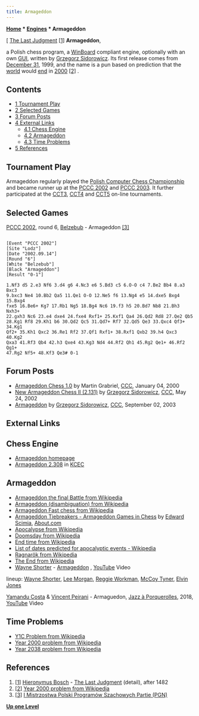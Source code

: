```yaml
---
title: Armageddon
---
```

**[Home](Home "Home") * [Engines](Engines "Engines") * Armageddon**

\[ [The Last Judgment](https://en.wikipedia.org/wiki/The_Last_Judgment_%28Bosch_triptych%29) <a id="cite-note-1" href="#cite-ref-1">[1]</a>
**Armageddon**,

a Polish chess program, a [WinBoard](WinBoard "WinBoard") compliant engine, optionally with an own [GUI](GUI "GUI"), written by [Grzegorz Sidorowicz](Grzegorz_Sidorowicz "Grzegorz Sidorowicz"). Its first release comes from [December 31](https://en.wikipedia.org/wiki/December_31), 1999, and the name is a pun based on prediction that the [world](https://en.wikipedia.org/wiki/World) would [end](https://en.wikipedia.org/wiki/End_time) in [2000](Timeline#2000 "Timeline") <a id="cite-note-2" href="#cite-ref-2">[2]</a> .

## Contents

- [1 Tournament Play](#tournament-play)
- [2 Selected Games](#selected-games)
- [3 Forum Posts](#forum-posts)
- [4 External Links](#external-links)
  - [4.1 Chess Engine](#chess-engine)
  - [4.2 Armageddon](#armageddon)
  - [4.3 Time Problems](#time-problems)
- [5 References](#references)

## Tournament Play

Armageddon regularly played the [Polish Computer Chess Championship](Polish_Computer_Chess_Championship "Polish Computer Chess Championship") and became runner up at the [PCCC 2002](PCCC_2002 "PCCC 2002") and [PCCC 2003](PCCC_2003 "PCCC 2003"). It further participated at the [CCT3](CCT3 "CCT3"), [CCT4](CCT4 "CCT4") and [CCT5](CCT5 "CCT5") on-line tournaments.

## Selected Games

[PCCC 2002](PCCC_2002 "PCCC 2002"), round 6, [Belzebub](Belzebub "Belzebub") - Armageddon <a id="cite-note-3" href="#cite-ref-3">[3]</a>

```

[Event "PCCC 2002"]
[Site "Lodz"]
[Date "2002.09.14"]
[Round "6"]
[White "Belzebub"]
[Black "Armageddon"]
[Result "0-1"]

1.Nf3 d5 2.e3 Nf6 3.d4 g6 4.Nc3 e6 5.Bd3 c5 6.O-O c4 7.Be2 Bb4 8.a3 Bxc3
9.bxc3 Ne4 10.Bb2 Qa5 11.Qe1 O-O 12.Ne5 f6 13.Ng4 e5 14.dxe5 Bxg4 15.Bxg4
fxe5 16.Be6+ Kg7 17.Rb1 Ng5 18.Bg4 Nc6 19.f3 h5 20.Bd7 Nb8 21.Bh3 Nxh3+
22.gxh3 Nc6 23.e4 dxe4 24.fxe4 Rxf1+ 25.Kxf1 Qa4 26.Qd2 Rd8 27.Qe2 Qb5
28.Kg1 Rf8 29.Kh1 b6 30.Qd2 Qc5 31.Qd7+ Rf7 32.Qd5 Qe3 33.Qxc4 Qf3+ 34.Kg1
Qf2+ 35.Kh1 Qxc2 36.Re1 Rf2 37.Qf1 Rxf1+ 38.Rxf1 Qxb2 39.h4 Qxc3 40.Kg2
Qxa3 41.Rf3 Qb4 42.h3 Qxe4 43.Kg3 Nd4 44.Rf2 Qh1 45.Rg2 Qe1+ 46.Rf2 Qg1+
47.Rg2 Nf5+ 48.Kf3 Qe3# 0-1

```

## Forum Posts

- [Armageddon Chess 1.0](https://www.stmintz.com/ccc/index.php?id=85820) by Martin Grabriel, [CCC](CCC "CCC"), January 04, 2000
- [New Armageddon Chess II (2.131)](https://www.stmintz.com/ccc/index.php?id=231327) by [Grzegorz Sidorowicz](Grzegorz_Sidorowicz "Grzegorz Sidorowicz"), [CCC](CCC "CCC"), May 24, 2002
- [Armageddon](https://www.stmintz.com/ccc/index.php?id=313762) by [Grzegorz Sidorowicz](Grzegorz_Sidorowicz "Grzegorz Sidorowicz"), [CCC](CCC "CCC"), September 02, 2003

## External Links

## Chess Engine

- [Armageddon homepage](http://www.armageddonchess.com/)
- [Armageddon 2.308](http://kirill-kryukov.com/chess/kcec/cgi/engine_details.cgi?print=Details&eng=Armageddon%202.308#Armageddon_2_308) in [KCEC](KCEC "KCEC")

## Armageddon

- [Armageddon the final Battle from Wikipedia](https://en.wikipedia.org/wiki/Armageddon)
- [Armageddon (disambiguation) from Wikipedia](https://en.wikipedia.org/wiki/Armageddon_%28disambiguation%29)
- [Armageddon Fast chess from Wikipedia](https://en.wikipedia.org/wiki/Fast_chess#Armageddon)
- [Armageddon Tiebreakers - Armageddon Games in Chess](https://www.thesprucecrafts.com/armageddon-tiebreakers-and-alternatives-611229) by [Edward Scimia](https://www.thesprucecrafts.com/edward-scimia-610996), [About.com](https://en.wikipedia.org/wiki/About.com)
- [Apocalypse from Wikipedia](https://en.wikipedia.org/wiki/Apocalypse)
- [Doomsday from Wikipedia](https://en.wikipedia.org/wiki/Doomsday)
- [End time from Wikipedia](https://en.wikipedia.org/wiki/End_time)
- [List of dates predicted for apocalyptic events - Wikipedia](https://en.wikipedia.org/wiki/List_of_dates_predicted_for_apocalyptic_events)
- [Ragnarök from Wikipedia](https://en.wikipedia.org/wiki/Ragnar%C3%B6k)
- [The End from Wikipedia](https://en.wikipedia.org/wiki/The_End)
- [Wayne Shorter](Category:Wayne_Shorter "Category:Wayne Shorter") - [Armageddon](https://en.wikipedia.org/wiki/Night_Dreamer) , [YouTube](https://en.wikipedia.org/wiki/YouTube) Video

lineup: [Wayne Shorter](Category:Wayne_Shorter "Category:Wayne Shorter"), [Lee Morgan](https://en.wikipedia.org/wiki/Lee_Morgan), [Reggie Workman](https://en.wikipedia.org/wiki/Reggie_Workman), [McCoy Tyner](Category:McCoy_Tyner "Category:McCoy Tyner"), [Elvin Jones](Category:Elvin_Jones "Category:Elvin Jones")

[Yamandu Costa](Category:Yamandu_Costa "Category:Yamandu Costa") & [Vincent Peirani](Category:Vincent_Peirani "Category:Vincent Peirani") - Armaguedon, [Jazz à Porquerolles](https://fr.wikipedia.org/wiki/Jazz_%C3%A0_Porquerolles), 2018, [YouTube](https://en.wikipedia.org/wiki/YouTube) Video

## Time Problems

- [Y1C Problem from Wikipedia](https://en.wikipedia.org/wiki/Y1C_Problem)
- [Year 2000 problem from Wikipedia](https://en.wikipedia.org/wiki/Year_2000_problem)
- [Year 2038 problem from Wikipedia](https://en.wikipedia.org/wiki/Year_2038_problem)

## References

1. <a id="cite-ref-1" href="#cite-note-1">[1]</a> [Hieronymus Bosch](index.php?title=Category:Hieronymus_Bosch&action=edit&redlink=1 "Category:Hieronymus Bosch (page does not exist)") - [The Last Judgment](https://en.wikipedia.org/wiki/The_Last_Judgment_%28Bosch_triptych%29) (detail), after 1482
1. <a id="cite-ref-2" href="#cite-note-2">[2]</a> [Year 2000 problem from Wikipedia](https://en.wikipedia.org/wiki/Year_2000_problem)
1. <a id="cite-ref-3" href="#cite-note-3">[3]</a> [I Mistrzostwa Polski Programów Szachowych Partie (PGN)](http://mpps.maciej.szmit.info/mpps-1/)

**[Up one Level](Engines "Engines")**

